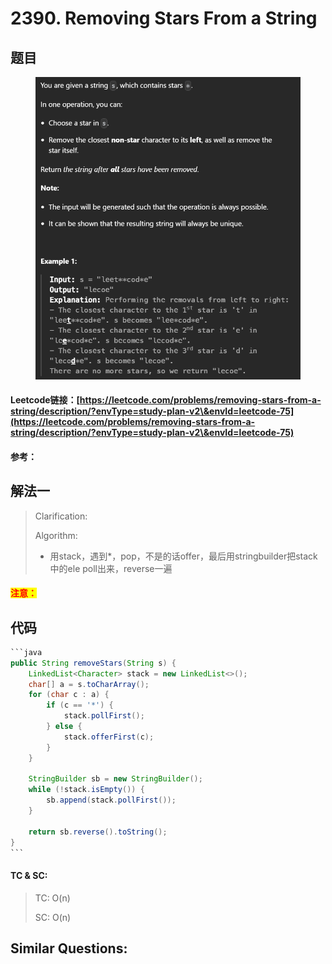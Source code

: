 # 2390. Removing Stars From a String

## 题目

<figure><img src="../../.gitbook/assets/image (3) (1) (1) (1) (1) (1) (1) (1) (1) (1) (1) (1) (1) (1) (1).png" alt=""><figcaption></figcaption></figure>

#### Leetcode链接：[https://leetcode.com/problems/removing-stars-from-a-string/description/?envType=study-plan-v2\&envId=leetcode-75](https://leetcode.com/problems/removing-stars-from-a-string/description/?envType=study-plan-v2\&envId=leetcode-75)

#### 参考：

## 解法一

> Clarification:&#x20;
>
> Algorithm:&#x20;
>
> * 用stack，遇到\*，pop，不是的话offer，最后用stringbuilder把stack中的ele poll出来，reverse一遍

#### <mark style="color:red;">注意：</mark>

## 代码

````java
```java
public String removeStars(String s) {
    LinkedList<Character> stack = new LinkedList<>();
    char[] a = s.toCharArray();
    for (char c : a) {
        if (c == '*') {
            stack.pollFirst();
        } else {
            stack.offerFirst(c);
        }
    }

    StringBuilder sb = new StringBuilder();
    while (!stack.isEmpty()) {
        sb.append(stack.pollFirst());
    }

    return sb.reverse().toString();
}
```
````

#### TC & SC:&#x20;

> TC: O(n)
>
> SC: O(n)

## **Similar Questions:**&#x20;
